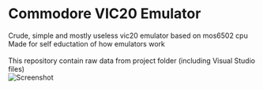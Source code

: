 # Commodore VIC20 Emulator

Crude, simple and mostly useless vic20 emulator based on mos6502 cpu \
Made for self eductation of how emulators work \
\
This repository contain raw data from project folder (including Visual Studio files)
\
![Screenshot](https://user-images.githubusercontent.com/3578492/158223977-a4c4846e-02a5-4fe2-bcbf-ef3bda6d5de7.png)

